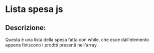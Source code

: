 # Lista spesa js



## Descrizione:
Questa è una lista della spesa fatta con while, che esce dall'elemento appena finiscono i prodtti presenti nell'array. 